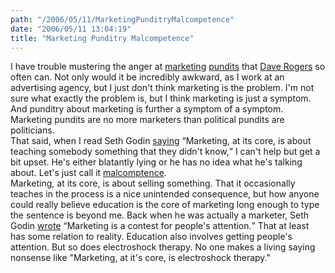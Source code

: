 ```yaml
---
path: "/2006/05/11/MarketingPunditryMalcompetence" 
date: "2006/05/11 13:04:19" 
title: "Marketing Punditry Malcompetence" 
---
```

I have trouble mustering the anger at <a href="http://doc.weblogs.com/">marketing</a> <a href="http://sethgodin.typepad.com/">pundits</a> that <a href="http://homepage.mac.com/dave_rogers/">Dave Rogers</a> so often can. Not only would it be incredibly awkward, as I work at an advertising agency, but I just don't think marketing is the problem. I'm not sure what exactly the problem is, but I think marketing is just a symptom. And punditry about marketing is further a symptom of a symptom. Marketing pundits are no more marketers than political pundits are politicians.<br>That said, when I read Seth Godin <a href="http://sethgodin.typepad.com/seths_blog/2006/05/yolks_are_to_eg.html">saying</a> <q>Marketing, at its core, is about teaching somebody something that they didn't know,</q> I can't help but get a bit upset. He's either blatantly lying or he has no idea what he's talking about. Let's just call it <a href="http://www.metafilter.com/mefi/50081#1246377">malcomptence</a>.<br>Marketing, at its core, is about selling something. That it occasionally teaches in the process is a nice unintended consequence, but how anyone could really believe education is the core of marketing long enough to type the sentence is beyond me. Back when he was actually a marketer, Seth Godin <a href="http://www.fastcompany.com/online/14/permission.html">wrote</a> <q>Marketing is a contest for people's attention.</q> That at least has some relation to reality. Education also involves getting people's attention. But so does electroshock therapy. No one makes a living saying nonsense like "Marketing, at it's core, is electroshock therapy."